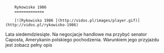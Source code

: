 
        Rykowisko 1986 
        =============
        
        [![Rykowisko 1986 ](http://vidos.pl/images/player.gif)](http://vidos.pl/rykowisko-1986)
        
        
 Lata siedemdziesiąte. Na negocjacje handlowe ma przybyć senator Caposta, Amerykanin polskiego pochodzenia. Warunkiem jego przyjazdu jest zobacz pełny opis
    